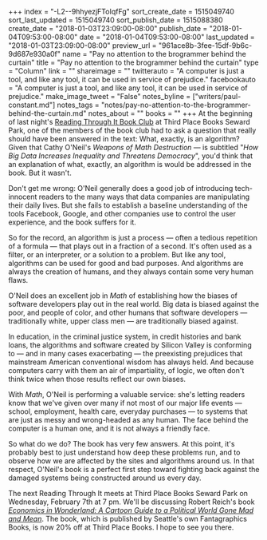 +++
index = "-L2--9hhyezjFToIqfFg"
sort_create_date = 1515049740
sort_last_updated = 1515049740
sort_publish_date = 1515088380
create_date = "2018-01-03T23:09:00-08:00"
publish_date = "2018-01-04T09:53:00-08:00"
date = "2018-01-04T09:53:00-08:00"
last_updated = "2018-01-03T23:09:00-08:00"
preview_url = "961ace8b-3fee-15df-9b6c-9d687e930a0f"
name = "Pay no attention to the brogrammer behind the curtain"
title = "Pay no attention to the brogrammer behind the curtain"
type = "Column"
link = ""
shareimage = ""
twitterauto = "A computer is just a tool, and like any tool, it can be used in service of prejudice."
facebookauto = "A computer is just a tool, and like any tool, it can be used in service of prejudice."
make_image_tweet = "False"
notes_byline = ["writers/paul-constant.md"]
notes_tags = "notes/pay-no-attention-to-the-brogrammer-behind-the-curtain.md"
notes_about = ""
books = ""
+++
At the beginning of last night's [Reading Through It Book Club](https://www.facebook.com/groups/readingthroughit/) at Third Place Books Seward Park, one of the members of the book club had to ask a question that really should have been answered in the text: What, exactly, is an algorithm? Given that Cathy O'Neil's *Weapons of Math Destruction* — is subtitled "*How Big Data Increases Inequality and Threatens Democracy*", you'd think that an explanation of what, exactly, an algorithm is would be addressed in the book. But it wasn't.

Don't get me wrong: O'Neil generally does a good job of introducing tech-innocent readers to the many ways that data companies are manipulating their daily lives. But she fails to establish a baseline understanding of the tools Facebook, Google, and other companies use to control the user experience, and the book suffers for it.

So for the record, an algorithm is just a process — often a tedious repetition of a formula — that plays out in a fraction of a second. It's often used as a filter, or an interpreter, or a solution to a problem. But like any tool, algorithms can be used for good and bad purposes. And algorithms are always the creation of humans, and they always contain some very human flaws.

O'Neil does an excellent job in *Math* of establishing how the biases of software developers play out in the real world. Big data is biased against the poor, and people of color, and other humans that software developers — traditionally white, upper class men — are traditionally biased against. 

In education, in the criminal justice system, in credit histories and bank loans, the algorithms and software created by Silicon Valley is conforming to — and in many cases exacerbating — the preexisting prejudices that mainstream American conventional wisdom has always held. And because computers carry with them an air of impartiality, of logic, we often don't think twice when those results reflect our own biases.

With *Math*, O'Neil is performing a valuable service: she's letting readers know that we've given over many if not most of our major life events — school, employment, health care, everyday purchases — to systems that are just as messy and wrong-headed as any human. The face behind the computer is a human one, and it is not always a friendly face. 

So what do we do? The book has very few answers. At this point, it's probably best to just understand how deep these problems run, and to observe how we are affected by the sites and algorithms around us. In that respect, O'Neil's book is a perfect first step toward fighting back against the damaged systems being constructed around us every day.

The next Reading Through It meets at Third Place Books Seward Park on Wednesday, February 7th at 7 pm. We'll be discussing Robert Reich's book [*Economics in Wonderland: A Cartoon Guide to a Political World Gone Mad and Mean*](https://www.thirdplacebooks.com/book/9781683960607). The book, which is published by Seattle's own Fantagraphics Books, is now 20% off at Third Place Books. I hope to see you there.